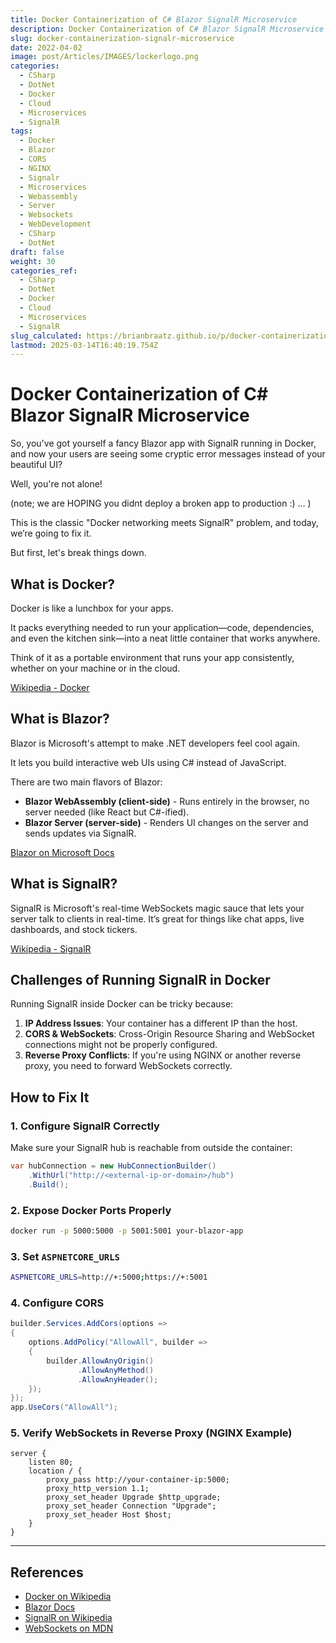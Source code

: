 ```yaml
---
title: Docker Containerization of C# Blazor SignalR Microservice
description: Docker Containerization of C# Blazor SignalR Microservice
slug: docker-containerization-signalr-microservice
date: 2022-04-02
image: post/Articles/IMAGES/lockerlogo.png
categories:
  - CSharp
  - DotNet
  - Docker
  - Cloud
  - Microservices
  - SignalR
tags:
  - Docker
  - Blazor
  - CORS
  - NGINX
  - Signalr
  - Microservices
  - Webassembly
  - Server
  - Websockets
  - WebDevelopment
  - CSharp
  - DotNet
draft: false
weight: 30
categories_ref:
  - CSharp
  - DotNet
  - Docker
  - Cloud
  - Microservices
  - SignalR
slug_calculated: https://brianbraatz.github.io/p/docker-containerization-signalr-microservice
lastmod: 2025-03-14T16:40:19.754Z
---
```

# Docker Containerization of C# Blazor SignalR Microservice

So, you've got yourself a fancy Blazor app with SignalR running in Docker, and now your users are seeing some cryptic error messages instead of your beautiful UI?

Well, you're not alone!

(note; we are HOPING you didnt deploy a broken app to production :) ... )

This is the classic "Docker networking meets SignalR" problem, and today, we’re going to fix it.

But first, let's break things down.

## What is Docker?

Docker is like a lunchbox for your apps.

It packs everything needed to run your application—code, dependencies, and even the kitchen sink—into a neat little container that works anywhere.

Think of it as a portable environment that runs your app consistently, whether on your machine or in the cloud.

[Wikipedia - Docker](https://en.wikipedia.org/wiki/Docker_\(software\))

## What is Blazor?

Blazor is Microsoft's attempt to make .NET developers feel cool again.

It lets you build interactive web UIs using C# instead of JavaScript.

There are two main flavors of Blazor:

* **Blazor WebAssembly (client-side)** - Runs entirely in the browser, no server needed (like React but C#-ified).
* **Blazor Server (server-side)** - Renders UI changes on the server and sends updates via SignalR.

[Blazor on Microsoft Docs](https://learn.microsoft.com/en-us/aspnet/core/blazor/)

## What is SignalR?

SignalR is Microsoft's real-time WebSockets magic sauce that lets your server talk to clients in real-time. It’s great for things like chat apps, live dashboards, and stock tickers.

[Wikipedia - SignalR](https://en.wikipedia.org/wiki/SignalR)

## Challenges of Running SignalR in Docker

Running SignalR inside Docker can be tricky because:

1. **IP Address Issues**: Your container has a different IP than the host.
2. **CORS & WebSockets**: Cross-Origin Resource Sharing and WebSocket connections might not be properly configured.
3. **Reverse Proxy Conflicts**: If you're using NGINX or another reverse proxy, you need to forward WebSockets correctly.

## How to Fix It

### 1. Configure SignalR Correctly

Make sure your SignalR hub is reachable from outside the container:

```csharp
var hubConnection = new HubConnectionBuilder()
    .WithUrl("http://<external-ip-or-domain>/hub")
    .Build();
```

### 2. Expose Docker Ports Properly

```bash
docker run -p 5000:5000 -p 5001:5001 your-blazor-app
```

### 3. Set `ASPNETCORE_URLS`

```bash
ASPNETCORE_URLS=http://+:5000;https://+:5001
```

### 4. Configure CORS

```csharp
builder.Services.AddCors(options =>
{
    options.AddPolicy("AllowAll", builder =>
    {
        builder.AllowAnyOrigin()
               .AllowAnyMethod()
               .AllowAnyHeader();
    });
});
app.UseCors("AllowAll");
```

### 5. Verify WebSockets in Reverse Proxy (NGINX Example)

```nginx
server {
    listen 80;
    location / {
        proxy_pass http://your-container-ip:5000;
        proxy_http_version 1.1;
        proxy_set_header Upgrade $http_upgrade;
        proxy_set_header Connection "Upgrade";
        proxy_set_header Host $host;
    }
}
```

<!-- 


## Conclusion
Dockerizing Blazor SignalR apps can be tricky, but with these fixes, you’ll be on your way to real-time awesomeness. Now go forth and conquer the web!
-->

***

## References

* [Docker on Wikipedia](https://en.wikipedia.org/wiki/Docker_\(software\))
* [Blazor Docs](https://learn.microsoft.com/en-us/aspnet/core/blazor/)
* [SignalR on Wikipedia](https://en.wikipedia.org/wiki/SignalR)
* [WebSockets on MDN](https://developer.mozilla.org/en-US/docs/Web/API/WebSockets_API)
